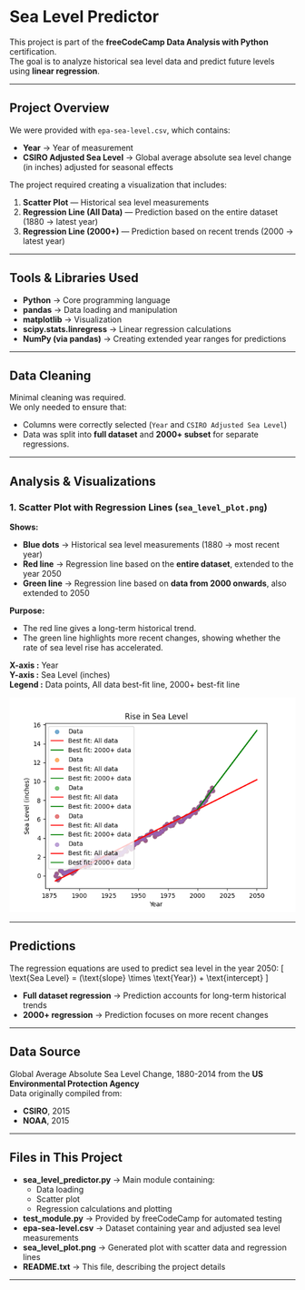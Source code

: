 
# Sea Level Predictor

This project is part of the **freeCodeCamp Data Analysis with Python** certification.  
The goal is to analyze historical sea level data and predict future levels using **linear regression**.

---

## Project Overview

We were provided with `epa-sea-level.csv`, which contains:

- **Year** → Year of measurement  
- **CSIRO Adjusted Sea Level** → Global average absolute sea level change (in inches) adjusted for seasonal effects

The project required creating a visualization that includes:
1. **Scatter Plot** — Historical sea level measurements  
2. **Regression Line (All Data)** — Prediction based on the entire dataset (1880 → latest year)  
3. **Regression Line (2000+)** — Prediction based on recent trends (2000 → latest year)

---

## Tools & Libraries Used

- **Python** → Core programming language  
- **pandas** → Data loading and manipulation  
- **matplotlib** → Visualization  
- **scipy.stats.linregress** → Linear regression calculations  
- **NumPy (via pandas)** → Creating extended year ranges for predictions

---

## Data Cleaning

Minimal cleaning was required.  
We only needed to ensure that:
- Columns were correctly selected (`Year` and `CSIRO Adjusted Sea Level`)
- Data was split into **full dataset** and **2000+ subset** for separate regressions.

---

## Analysis & Visualizations

### 1. Scatter Plot with Regression Lines (`sea_level_plot.png`)

**Shows:**  
- **Blue dots** → Historical sea level measurements (1880 → most recent year)  
- **Red line** → Regression line based on the **entire dataset**, extended to the year 2050  
- **Green line** → Regression line based on **data from 2000 onwards**, also extended to 2050

**Purpose:**  
- The red line gives a long-term historical trend.  
- The green line highlights more recent changes, showing whether the rate of sea level rise has accelerated.

**X-axis :** Year  
**Y-axis :** Sea Level (inches)  
**Legend :** Data points, All data best-fit line, 2000+ best-fit line

![](sea_level_plot.png)

---

## Predictions

The regression equations are used to predict sea level in the year 2050:
\[
\text{Sea Level} = (\text{slope} \times \text{Year}) + \text{intercept}
\]
- **Full dataset regression** → Prediction accounts for long-term historical trends  
- **2000+ regression** → Prediction focuses on more recent changes

---

## Data Source

Global Average Absolute Sea Level Change, 1880-2014 from the **US Environmental Protection Agency**  
Data originally compiled from:
- **CSIRO**, 2015
- **NOAA**, 2015

---

## Files in This Project

- **sea_level_predictor.py** → Main module containing:
  - Data loading
  - Scatter plot
  - Regression calculations and plotting
- **test_module.py** → Provided by freeCodeCamp for automated testing  
- **epa-sea-level.csv** → Dataset containing year and adjusted sea level measurements  
- **sea_level_plot.png** → Generated plot with scatter data and regression lines  
- **README.txt** → This file, describing the project details

---
